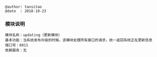 ```
@author: tansitao
@date  : 2018-10-23
```

### 模块说明 ###
```
模块名称：updating（更新模块）
基本功能：当系统发布升级的时候，该模块处理所有接口的请求，统一返回系统正在更新信息
端口号：6011
依赖服务：无

```
